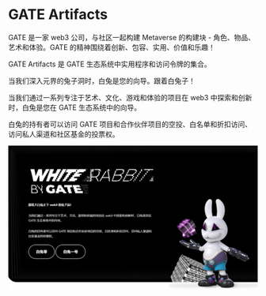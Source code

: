 # GATE Artifacts

GATE 是一家 web3 公司，与社区一起构建 Metaverse 的构建块 - 角色、物品、艺术和体验。GATE 的精神围绕着创新、包容、实用、价值和乐趣！

GATE Artifacts 是 GATE 生态系统中实用程序和访问令牌的集合。

当我们深入元界的兔子洞时，白兔是您的向导。跟着白兔子！

当我们通过一系列专注于艺术、文化、游戏和体验的项目在 web3 中探索和创新时，白兔是您在 GATE 生态系统中的向导。

白兔的持有者可以访问 GATE 项目和合作伙伴项目的空投、白名单和折扣访问、访问私人渠道和社区基金的投票权。

![nft](1661708351360.png)
